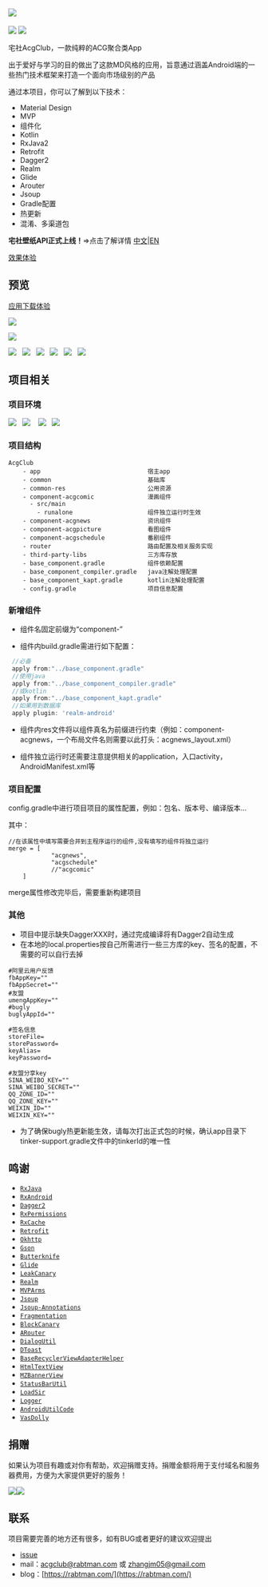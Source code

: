 # ![](https://github.com/Rabtman/AcgClub/raw/master/screenshots/cover.jpg)

![](https://img.shields.io/badge/version-v0.4.0-brightgreen.svg)   ![](https://img.shields.io/badge/license-MIT-blue.svg)

宅社AcgClub，一款纯粹的ACG聚合类App

出于爱好与学习的目的做出了这款MD风格的应用，旨意通过涵盖Android端的一些热门技术框架来打造一个面向市场级别的产品

通过本项目，你可以了解到以下技术：

* Material Design
* MVP
* 组件化
* Kotlin
* RxJava2 
* Retrofit
* Dagger2
* Realm
* Glide
* Arouter
* Jsoup
* Gradle配置
* 热更新
* 混淆、多渠道包



**宅社壁纸API正式上线！**=>点击了解详情 [中文](https://github.com/Rabtman/AcgClub/wiki/%E5%AE%85%E7%A4%BEAcgClub-API)|[EN](https://github.com/Rabtman/AcgClub/blob/master/documents/AcgClub-API.md)

[效果体验](https://rabtman.com/#/gallery)

## 预览

[应用下载体验](https://www.coolapk.com/apk/171021)

![](https://github.com/Rabtman/AcgClub/raw/master/screenshots/qr-code.png)

![](https://img.shields.io/badge/Android-4.4%20or%20above-brightgreen.svg)



![](https://github.com/Rabtman/AcgClub/raw/master/screenshots/preview.gif)   ![](https://github.com/Rabtman/AcgClub/raw/master/screenshots/1.png)   ![](https://github.com/Rabtman/AcgClub/raw/master/screenshots/2.png)   ![](https://github.com/Rabtman/AcgClub/raw/master/screenshots/3.png)   ![](https://github.com/Rabtman/AcgClub/raw/master/screenshots/4.png)   ![](https://github.com/Rabtman/AcgClub/raw/master/screenshots/5.png)



## 项目相关

### 项目环境

![](https://img.shields.io/badge/Android%20Studio-3.1.2-blue.svg)   ![](https://img.shields.io/badge/gradle-4.4-brightgreen.svg)    ![](https://img.shields.io/badge/kotlin-1.2.21-orange.svg)   ![](https://img.shields.io/badge/compileVersion-26-ff69b4.svg)

### 项目结构

```
AcgClub    
    - app                              宿主app
    - common                           基础库
    - common-res                       公用资源
    - component-acgcomic               漫画组件
      - src/main
        - runalone                     组件独立运行时生效
    - component-acgnews                资讯组件
    - component-acgpicture             看图组件
    - component-acgschedule            番剧组件
    - router                           路由配置及相关服务实现
    - third-party-libs                 三方库存放
    - base_component.gradle            组件依赖配置
    - base_component_compiler.gradle   java注解处理配置
    - base_component_kapt.gradle       kotlin注解处理配置
    - config.gradle                    项目信息配置
```

### 新增组件

- 组件名固定前缀为“component-”

- 组件内build.gradle需进行如下配置：
```groovy
 //必备
 apply from:"../base_component.gradle"
 //使用java
 apply from:"../base_component_compiler.gradle"
 //或kotlin
 apply from:"../base_component_kapt.gradle"
 //如果用到数据库
 apply plugin: 'realm-android'
```

- 组件内res文件将以组件真名为前缀进行约束（例如：component-acgnews，一个布局文件名则需要以此打头：acgnews_layout.xml）

- 组件独立运行时还需要注意提供相关的application，入口activity，AndroidManifest.xml等

### 项目配置

config.gradle中进行项目项目的属性配置，例如：包名、版本号、编译版本...

其中：

```
//在该属性中填写需要合并到主程序运行的组件,没有填写的组件将独立运行
merge = [
            "acgnews",
            "acgschedule"
            //"acgcomic"
    ]
```

merge属性修改完毕后，需要重新构建项目

### 其他

* 项目中提示缺失DaggerXXX时，通过完成编译将有Dagger2自动生成
* 在本地的local.properties按自己所需进行一些三方库的key、签名的配置，不需要的可以自行去掉

```
#阿里云用户反馈
fbAppKey=""
fbAppSecret=""
#友盟
umengAppKey=""
#bugly
buglyAppId=""

#签名信息
storeFile=
storePassword=
keyAlias=
keyPassword=

#友盟分享key
SINA_WEIBO_KEY=""
SINA_WEIBO_SECRET=""
QQ_ZONE_ID=""
QQ_ZONE_KEY=""
WEIXIN_ID=""
WEIXIN_KEY=""
```
* 为了确保bugly热更新能生效，请每次打出正式包的时候，确认app目录下tinker-support.gradle文件中的tinkerId的唯一性

## 鸣谢

* [`RxJava`](https://github.com/ReactiveX/RxJava)
* [`RxAndroid`](https://github.com/ReactiveX/RxAndroid)
* [`Dagger2`](https://github.com/google/dagger)
* [`RxPermissions`](https://github.com/tbruyelle/RxPermissions)
* [`RxCache`](https://github.com/VictorAlbertos/RxCache)
* [`Retrofit`](https://github.com/square/retrofit)
* [`Okhttp`](https://github.com/square/okhttp)
* [`Gson`](https://github.com/google/gson)
* [`Butterknife`](https://github.com/JakeWharton/butterknife)
* [`Glide`](https://github.com/bumptech/glide)
* [`LeakCanary`](https://github.com/square/leakcanary)
* [`Realm`](https://github.com/realm/realm-java)
* [`MVPArms`](https://github.com/JessYanCoding/MVPArms)
* [`Jsoup`](https://github.com/jhy/jsoup)
* [`Jsoup-Annotations`](https://github.com/fcannizzaro/jsoup-annotations)
* [`Fragmentation`](https://github.com/YoKeyword/Fragmentation)
* [`BlockCanary`](https://github.com/markzhai/AndroidPerformanceMonitor)
* [`ARouter`](https://github.com/alibaba/ARouter)
* [`DialogUtil`](https://github.com/hss01248/DialogUtil)
* [`DToast`](https://github.com/Dovar66/DToast)
* [`BaseRecyclerViewAdapterHelper`](https://github.com/CymChad/BaseRecyclerViewAdapterHelper)
* [`HtmlTextView`](https://github.com/PrivacyApps/html-textview)
* [`MZBannerView`](https://github.com/pinguo-zhouwei/MZBannerView)
* [`StatusBarUtil`](https://github.com/laobie/StatusBarUtil)
* [`LoadSir`](https://github.com/KingJA/LoadSir)
* [`Logger`](https://github.com/orhanobut/logger)
* [`AndroidUtilCode`](https://github.com/Blankj/AndroidUtilCode)
* [`VasDolly`](https://github.com/Tencent/VasDolly)



## 捐赠

如果认为项目有趣或对你有帮助，欢迎捐赠支持。捐赠金额将用于支付域名和服务器费用，方便为大家提供更好的服务！

![](https://github.com/Rabtman/AcgClub/raw/master/screenshots/pay_alipay.jpg)![](https://github.com/Rabtman/AcgClub/raw/master/screenshots/pay_wxpay.jpg)


## 联系

项目需要完善的地方还有很多，如有BUG或者更好的建议欢迎提出

* [issue](https://github.com/Rabtman/AcgClub/issues)
* mail：[acgclub@rabtman.com](mailto:acgclub@rabtman.com) 或 [zhangjm05@gmail.com](mailto:zhangjm05@gmail.co)
* blog：[https://rabtman.com/](https://rabtman.com/)